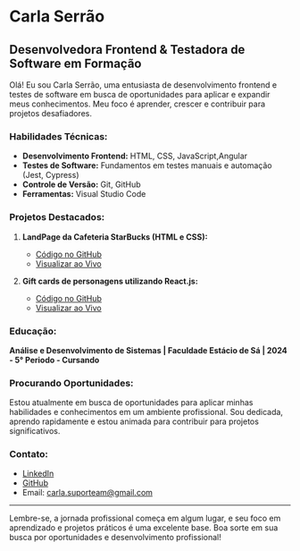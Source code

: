 # Carla Serrão

## Desenvolvedora Frontend & Testadora de Software em Formação

Olá! Eu sou Carla Serrão, uma entusiasta de desenvolvimento frontend e testes de software em busca de oportunidades para aplicar e expandir meus conhecimentos. Meu foco é aprender, crescer e contribuir para projetos desafiadores.

### **Habilidades Técnicas:**

- **Desenvolvimento Frontend:** HTML, CSS, JavaScript,Angular
- **Testes de Software:** Fundamentos em testes manuais e automação (Jest, Cypress)
- **Controle de Versão:** Git, GitHub
- **Ferramentas:** Visual Studio Code

### **Projetos Destacados:**

1. **LandPage da Cafeteria StarBucks (HTML e CSS):**
   - [Código no GitHub](https://github.com/CarlaSerraoOn/starbucks-Landing-page)
   - [Visualizar ao Vivo](https://carlaserraoon.github.io/starbucks-Landing-page/#)

2. **Gift cards de personagens utilizando React.js:**
   - [Código no GitHub](https://github.com/CarlaSerraoOn/react-ecommerce](https://github.com/CarlaSerraoOn/ocean-backend-novembro-2023))
   - [Visualizar ao Vivo](https://ocean-jornada-frontend-novembro-2023-dylg.onrender.com/)


### **Educação:**

**Análise e Desenvolvimento de Sistemas | Faculdade Estácio de Sá | 2024 - 5° Periodo - Cursando**

### **Procurando Oportunidades:**

Estou atualmente em busca de oportunidades para aplicar minhas habilidades e conhecimentos em um ambiente profissional. Sou dedicada, aprendo rapidamente e estou animada para contribuir para projetos significativos.

### **Contato:**

- [LinkedIn](https://www.linkedin.com/in/carla-serrao-/)
- [GitHub](https://github.com/CarlaSerraoOn)
- Email: carla.suporteam@gmail.com

---

Lembre-se, a jornada profissional começa em algum lugar, e seu foco em aprendizado e projetos práticos é uma excelente base. Boa sorte em sua busca por oportunidades e desenvolvimento profissional!
